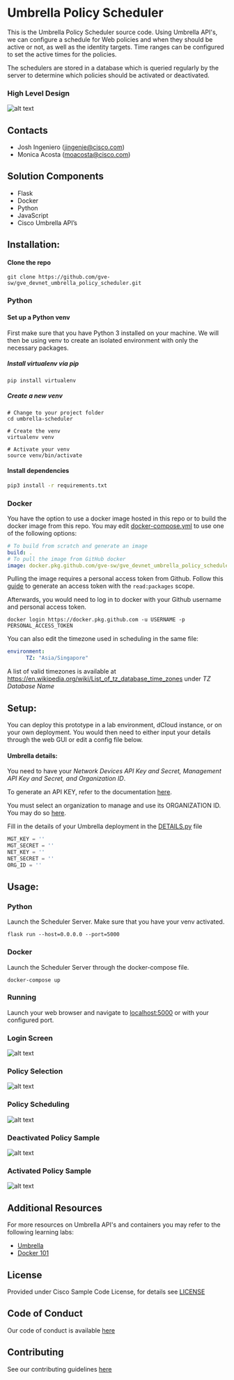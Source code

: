 # Umbrella Policy Scheduler
This is the Umbrella Policy Scheduler source code. Using Umbrella API's, we can configure a schedule for Web policies
and when they should be active or not, as well as the identity targets. Time ranges can be configured to set the active times for the policies.

The schedulers are stored in a database which is queried regularly by the server to determine which policies should be activated
or deactivated.

### High Level Design
![alt text](img/highlevel.png)

## Contacts

* Josh Ingeniero (jingenie@cisco.com)
* Monica Acosta (moacosta@cisco.com)

## Solution Components
* Flask
* Docker
* Python
* JavaScript
* Cisco Umbrella API’s

## Installation:

#### Clone the repo
```console
git clone https://github.com/gve-sw/gve_devnet_umbrella_policy_scheduler.git
```

### Python

#### Set up a Python venv
First make sure that you have Python 3 installed on your machine. We will then be using venv to create
an isolated environment with only the necessary packages.

##### Install virtualenv via pip
```
pip install virtualenv
```

##### Create a new venv
```
# Change to your project folder
cd umbrella-scheduler

# Create the venv
virtualenv venv

# Activate your venv
source venv/bin/activate
```

#### Install dependencies
```zsh
pip3 install -r requirements.txt
```

### Docker
You have the option to use a docker image hosted in this repo
or to build the docker image from this repo. You may edit [docker-compose.yml](docker-compose.yml) to use one of the following options:
```yaml
# To build from scratch and generate an image
build: .
# To pull the image from GitHub docker
image: docker.pkg.github.com/gve-sw/gve_devnet_umbrella_policy_scheduler/umbrella_policy_scheduler:latest
```
Pulling the image requires a personal access token from Github. Follow this [guide](https://docs.github.com/en/github/authenticating-to-github/creating-a-personal-access-token)
to generate an access token with the ```read:packages``` scope.

Afterwards, you would need to log in to docker with your Github username and personal access token.
```commandline
docker login https://docker.pkg.github.com -u USERNAME -p PERSONAL_ACCESS_TOKEN
```

You can also edit the timezone used in scheduling in the same file:
```yaml
environment:
      TZ: "Asia/Singapore"
```
A list of valid timezones is available at https://en.wikipedia.org/wiki/List_of_tz_database_time_zones under _TZ Database Name_


## Setup:
You can deploy this prototype in a lab environment, dCloud instance, or on your own deployment.
You would then need to either input your details through the web GUI or edit a config file below.

#### Umbrella details:
You need to have your _Network Devices API Key and Secret, Management API Key and Secret, and Organization ID_.

To generate an API KEY, refer to the documentation [here](https://docs.umbrella.com/umbrella-api/docs/authentication-and-errors).

You must select an organization to manage and use its ORGANIZATION ID. You may do so
[here](https://docs.umbrella.com/deployment-umbrella/docs/find-your-organization-id).

Fill in the details of your Umbrella deployment in the [DETAILS.py](umbrella-scheduler/DETAILS.py) file
```python
MGT_KEY = ''
MGT_SECRET = ''
NET_KEY = ''
NET_SECRET = ''
ORG_ID = ''
```

## Usage:

### Python
Launch the Scheduler Server. Make sure that you have your venv activated.
```commandline
flask run --host=0.0.0.0 --port=5000
```

### Docker
Launch the Scheduler Server through the docker-compose file.
```commandline
docker-compose up
```

### Running
Launch your web browser and navigate to [localhost:5000](localhost:5000) or with your configured port.


### Login Screen
![alt text](img/login.png)

### Policy Selection
![alt text](img/welcome.png)

### Policy Scheduling
![alt text](img/scheduler.png)

### Deactivated Policy Sample
![alt text](img/deactivated.png)

### Activated Policy Sample
![alt text](img/activated.png)


## Additional Resources
For more resources on Umbrella API's and containers you may refer to the following learning labs:
* [Umbrella](https://developer.cisco.com/learning/modules/umbrella-v11)
* [Docker 101](https://developer.cisco.com/learning/modules/cloud-native-development/docker-101/step/1)


## License
Provided under Cisco Sample Code License, for details see [LICENSE](./LICENSE.txt)

## Code of Conduct
Our code of conduct is available [here](./CODE_OF_CONDUCT.md)

## Contributing
See our contributing guidelines [here](./CONTRIBUTING.md)
